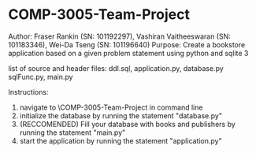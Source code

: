# COMP-3005-Team-Project
Author: Fraser Rankin (SN: 101192297), Vashiran Vaitheeswaran (SN: 101183346), Wei-Da Tseng (SN: 101196640)
Purpose: Create a bookstore application based on a given problem statement using python and sqlite 3

list of source and header files: ddl.sql, application.py, database.py sqlFunc.py, main.py

Instructions:

1. navigate to \COMP-3005-Team-Project in command line
2. initialize the database by running the statement "database.py"
3. (RECCOMENDED) Fill your database with books and publishers by running the statement "main.py"
4. start the application by running the statement "application.py"
